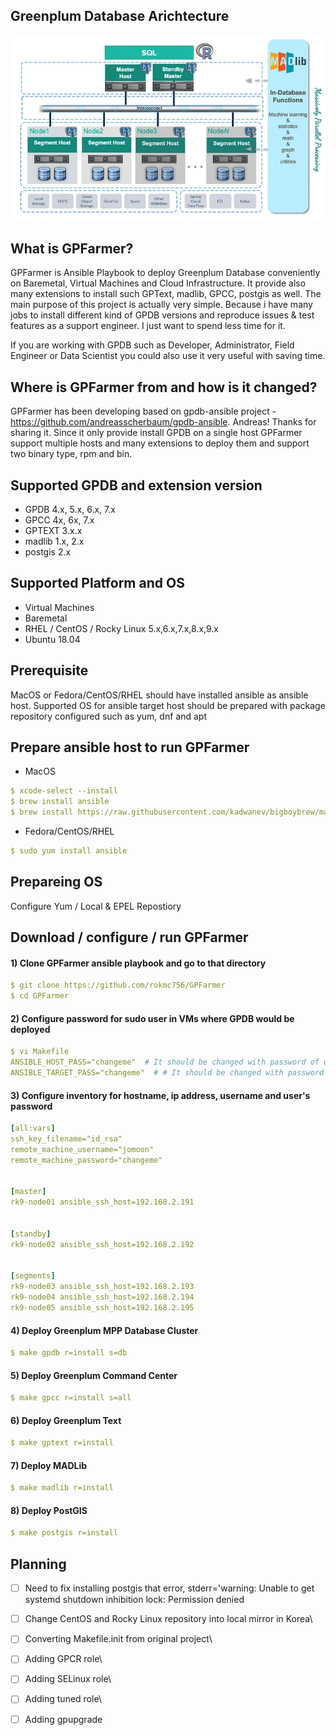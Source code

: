 ## Greenplum Database Arichtecture
![alt text](https://github.com/rokmc756/GPFarmer/blob/main/roles/gpdb/images/greenplum_architecture.webp)

## What is GPFarmer?
GPFarmer is Ansible Playbook to deploy Greenplum Database conveniently on Baremetal, Virtual Machines and Cloud Infrastructure.
It provide also many extensions to install such GPText, madlib, GPCC, postgis as well. The main purpose of this project is actually
very simple. Because i have many jobs to install different kind of GPDB versions and reproduce issues & test features  as a support
engineer. I just want to spend less time for it.

If you are working with GPDB such as Developer, Administrator, Field Engineer or Data Scientist you could also use it very useful with
saving time.

## Where is GPFarmer from and how is it changed?
GPFarmer has been developing based on gpdb-ansible project - https://github.com/andreasscherbaum/gpdb-ansible. Andreas! Thanks for sharing it.
Since it only provide install GPDB on a single host GPFarmer support multiple hosts and many extensions to deploy them and support two binary type, rpm and bin.

## Supported GPDB and extension version
* GPDB 4.x, 5.x, 6.x, 7.x
* GPCC 4x, 6x, 7.x
* GPTEXT 3.x.x
* madlib 1.x, 2.x
* postgis 2.x

## Supported Platform and OS
* Virtual Machines
* Baremetal
* RHEL / CentOS / Rocky Linux 5.x,6.x,7.x,8.x,9.x
* Ubuntu 18.04

## Prerequisite
MacOS or Fedora/CentOS/RHEL should have installed ansible as ansible host.
Supported OS for ansible target host should be prepared with package repository configured such as yum, dnf and apt

## Prepare ansible host to run GPFarmer
* MacOS
```yaml
$ xcode-select --install
$ brew install ansible
$ brew install https://raw.githubusercontent.com/kadwanev/bigboybrew/master/Library/Formula/sshpass.rb
```

* Fedora/CentOS/RHEL
```yaml
$ sudo yum install ansible
```

## Prepareing OS
Configure Yum / Local & EPEL Repostiory

## Download / configure / run GPFarmer
#### 1) Clone GPFarmer ansible playbook and go to that directory
```yaml
$ git clone https://github.com/rokmc756/GPFarmer
$ cd GPFarmer
```

#### 2) Configure password for sudo user in VMs where GPDB would be deployed
```yaml
$ vi Makefile
ANSIBLE_HOST_PASS="changeme"  # It should be changed with password of user in ansible host that gpfarmer would be run.
ANSIBLE_TARGET_PASS="changeme"  # # It should be changed with password of sudo user in managed nodes that gpdb would be installed.
```

#### 3) Configure inventory for hostname, ip address, username and user's password
```yaml
[all:vars]
ssh_key_filename="id_rsa"
remote_machine_username="jomoon"
remote_machine_password="changeme"


[master]
rk9-node01 ansible_ssh_host=192.168.2.191


[standby]
rk9-node02 ansible_ssh_host=192.168.2.192


[segments]
rk9-node03 ansible_ssh_host=192.168.2.193
rk9-node04 ansible_ssh_host=192.168.2.194
rk9-node05 ansible_ssh_host=192.168.2.195
```

#### 4) Deploy Greenplum MPP Database Cluster
```yaml
$ make gpdb r=install s=db
```

#### 5) Deploy Greenplum Command Center
```yaml
$ make gpcc r=install s=all
```

#### 6) Deploy Greenplum Text
```yaml
$ make gptext r=install
```

#### 7) Deploy MADLib
```yaml
$ make madlib r=install
```

#### 8) Deploy PostGIS
```yaml
$ make postgis r=install
```

## Planning
- [ ] Need to fix installing postgis that error, stderr='warning: Unable to get systemd shutdown inhibition lock: Permission denied
- [ ] Change CentOS and Rocky Linux repository into local mirror in Korea\
- [ ] Converting Makefile.init from original project\
- [ ] Adding GPCR role\
- [ ] Adding SELinux role\
- [ ] Adding tuned role\
- [ ] Adding gpupgrade


